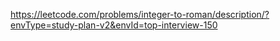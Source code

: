 https://leetcode.com/problems/integer-to-roman/description/?envType=study-plan-v2&envId=top-interview-150
